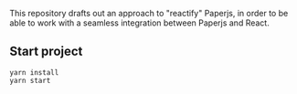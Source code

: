 This repository drafts out an approach to "reactify" Paperjs, in order to be able to work with a seamless integration between Paperjs and React.

## Start project
```
yarn install
yarn start
```
